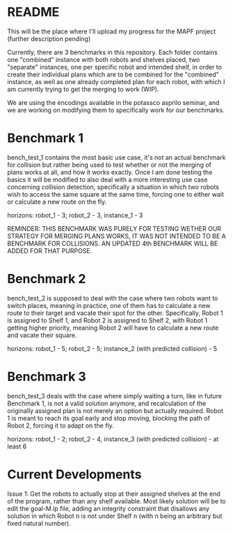 # README
This will be the place where I'll upload my progress for the MAPF project (further description pending)

Currently, there are 3 benchmarks in this repository. Each folder contains one "combined" instance with both robots and shelves placed, two "separate" instances, one per specific robot and intended shelf, in order to create their individual plans which are to be combined for the "combined" instance, as well as one already completed plan for each robot, with which I am currently trying to get the merging to work (WIP).

We are using the encodings available in the potassco asprilo seminar, and we are working on modifying them to specifically work for our benchmarks.

# Benchmark 1
bench_test_1 contains the most basic use case, it's not an actual benchmark for collision but rather being used to test whether or not the merging of plans works at all, and how it works exactly. Once I am done testing the basics it will be modified to also deal with a more interesting use case concerning collision detection, specifically a situation in which two robots wish to access the same square at the same time, forcing one to either wait or calculate a new route on the fly.

horizons: robot_1 - 3; robot_2 - 3, instance_1 - 3

REMINDER: THIS BENCHMARK WAS PURELY FOR TESTING WETHER OUR STRATEGY FOR MERGING PLANS WORKS, IT WAS NOT INTENDED TO BE A BENCHMARK FOR COLLISIONS. AN UPDATED 4th BENCHMARK WILL BE ADDED FOR THAT PURPOSE.

# Benchmark 2
bench_test_2 is supposed to deal with the case where two robots want to switch places, meaning in practice, one of them has to calculate a new route to their target and vacate their spot for the other. Specifically, Robot 1 is assigned to Shelf 1, and Robot 2 is assigned to Shelf 2, with Robot 1 getting higher priority, meaning Robot 2 will have to calculate a new route and vacate their square.

horizons: robot_1 - 5; robot_2 - 5; instance_2 (with predicted collision) - 5

# Benchmark 3
bench_test_3 deals with the case where simply waiting a turn, like in future Benchmark 1, is not a valid solution anymore, and recalculation of the originally assigned plan is not merely an option but actually required. Robot 1 is meant to reach its goal early and stop moving, blocking the path of Robot 2, forcing it to adapt on the fly.

horizons: robot_1 - 2; robot_2 - 4, instance_3 (with predicted collision) - at least 6

# Current Developments
Issue 1: Get the robots to actually stop at their assigned shelves at the end of the program, rather than any shelf available. Most likely solution will be to edit the goal-M.lp file, adding an integrity constraint that disallows any solution in which Robot n is not under Shelf n (with n being an arbitrary but fixed natural number).
